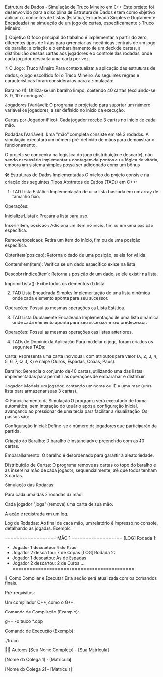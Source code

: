 Estrutura de Dados - Simulação de Truco Mineiro em C++
Este projeto foi desenvolvido para a disciplina de Estrutura de Dados e tem como objetivo aplicar os conceitos de Listas (Estática, Encadeada Simples e Duplamente Encadeada) na simulação de um jogo de cartas, especificamente o Truco Mineiro.

🎯 Objetivo
O foco principal do trabalho é implementar, a partir do zero, diferentes tipos de listas para gerenciar as mecânicas centrais de um jogo de baralho: a criação e o embaralhamento de um deck de cartas, a distribuição dessas cartas aos jogadores e o controle das rodadas, onde cada jogador descarta uma carta por vez.

🃏 O Jogo: Truco Mineiro
Para contextualizar a aplicação das estruturas de dados, o jogo escolhido foi o Truco Mineiro. As seguintes regras e características foram consideradas para a simulação:

Baralho (1): Utiliza-se um baralho limpo, contendo 40 cartas (excluindo-se 8, 9, 10 e coringas).

Jogadores (Variável): O programa é projetado para suportar um número variável de jogadores, a ser definido no início da execução.

Cartas por Jogador (Fixo): Cada jogador recebe 3 cartas no início de cada mão.

Rodadas (Variável): Uma "mão" completa consiste em até 3 rodadas. A simulação executará um número pré-definido de mãos para demonstrar o funcionamento.

O projeto se concentra na logística do jogo (distribuição e descarte), não sendo necessário implementar a contagem de pontos ou a lógica de vitória, embora um sistema simples possa ser adicionado como um bônus.

🛠️ Estruturas de Dados Implementadas
O núcleo do projeto consiste na criação dos seguintes Tipos Abstratos de Dados (TADs) em C++:

1. TAD Lista Estática
Implementação de uma lista baseada em um array de tamanho fixo.

Operações:

InicializarLista(): Prepara a lista para uso.

Inserir(item, posicao): Adiciona um item no início, fim ou em uma posição específica.

Remover(posicao): Retira um item do início, fim ou de uma posição específica.

ObterItem(posicao): Retorna o dado de uma posição, se ela for válida.

ContemItem(item): Verifica se um dado específico existe na lista.

DescobrirIndice(item): Retorna a posição de um dado, se ele existir na lista.

ImprimirLista(): Exibe todos os elementos da lista.

2. TAD Lista Encadeada Simples
Implementação de uma lista dinâmica onde cada elemento aponta para seu sucessor.

Operações: Possui as mesmas operações da Lista Estática.

3. TAD Lista Duplamente Encadeada
Implementação de uma lista dinâmica onde cada elemento aponta para seu sucessor e seu predecessor.

Operações: Possui as mesmas operações das listas anteriores.

4. TADs de Domínio da Aplicação
Para modelar o jogo, foram criados os seguintes TADs:

Carta: Representa uma carta individual, com atributos para valor (A, 2, 3, 4, 5, 6, 7, Q, J, K) e naipe (Ouros, Espadas, Copas, Paus).

Baralho: Gerencia o conjunto de 40 cartas, utilizando uma das listas implementadas para permitir as operações de embaralhar e distribuir.

Jogador: Modela um jogador, contendo um nome ou ID e uma mao (uma lista para armazenar suas 3 cartas).

⚙️ Funcionamento da Simulação
O programa será executado de forma automática, sem interação do usuário após a configuração inicial, avançando ao pressionar de uma tecla para facilitar a visualização. Os passos são:

Configuração Inicial: Define-se o número de jogadores que participarão da partida.

Criação do Baralho: O baralho é instanciado e preenchido com as 40 cartas.

Embaralhamento: O baralho é desordenado para garantir a aleatoriedade.

Distribuição de Cartas: O programa remove as cartas do topo do baralho e as insere na mão de cada jogador, sequencialmente, até que todos tenham 3 cartas.

Simulação das Rodadas:

Para cada uma das 3 rodadas da mão:

Cada jogador "joga" (remove) uma carta de sua mão.

A ação é registrada em um log.

Log de Rodadas: Ao final de cada mão, um relatório é impresso no console, detalhando as jogadas. Exemplo:

================== MÃO 1 ==================
[LOG] Rodada 1:
  - Jogador 1 descartou: 4 de Paus
  - Jogador 2 descartou: 7 de Copas
[LOG] Rodada 2:
  - Jogador 1 descartou: Ás de Espadas
  - Jogador 2 descartou: 2 de Ouros
...
===========================================

🚀 Como Compilar e Executar
Esta seção será atualizada com os comandos finais.

Pré-requisitos:

Um compilador C++, como o G++.

Comando de Compilação (Exemplo):

g++ -o truco *.cpp

Comando de Execução (Exemplo):

./truco

👨‍💻 Autores
[Seu Nome Completo] - [Sua Matrícula]

[Nome do Colega 1] - [Matrícula]

[Nome do Colega 2] - [Matrícula]
